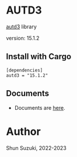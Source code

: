 # AUTD3 

[autd3](https://github.com/shinolab/autd3) library

version: 15.1.2

## Install with Cargo

```
[dependencies]
autd3 = "15.1.2"
```

## Documents

- Documents are [here](https://docs.rs/autd3/).

# Author

Shun Suzuki, 2022-2023
